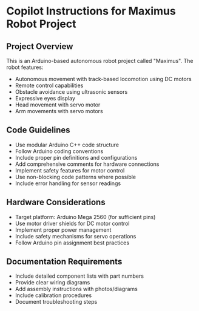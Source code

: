 # Copilot Instructions for Maximus Robot Project

<!-- Use this file to provide workspace-specific custom instructions to Copilot. For more details, visit https://code.visualstudio.com/docs/copilot/copilot-customization#_use-a-githubcopilotinstructionsmd-file -->

## Project Overview
This is an Arduino-based autonomous robot project called "Maximus". The robot features:
- Autonomous movement with track-based locomotion using DC motors
- Remote control capabilities
- Obstacle avoidance using ultrasonic sensors
- Expressive eyes display
- Head movement with servo motor
- Arm movements with servo motors

## Code Guidelines
- Use modular Arduino C++ code structure
- Follow Arduino coding conventions
- Include proper pin definitions and configurations
- Add comprehensive comments for hardware connections
- Implement safety features for motor control
- Use non-blocking code patterns where possible
- Include error handling for sensor readings

## Hardware Considerations
- Target platform: Arduino Mega 2560 (for sufficient pins)
- Use motor driver shields for DC motor control
- Implement proper power management
- Include safety mechanisms for servo operations
- Follow Arduino pin assignment best practices

## Documentation Requirements
- Include detailed component lists with part numbers
- Provide clear wiring diagrams
- Add assembly instructions with photos/diagrams
- Include calibration procedures
- Document troubleshooting steps
